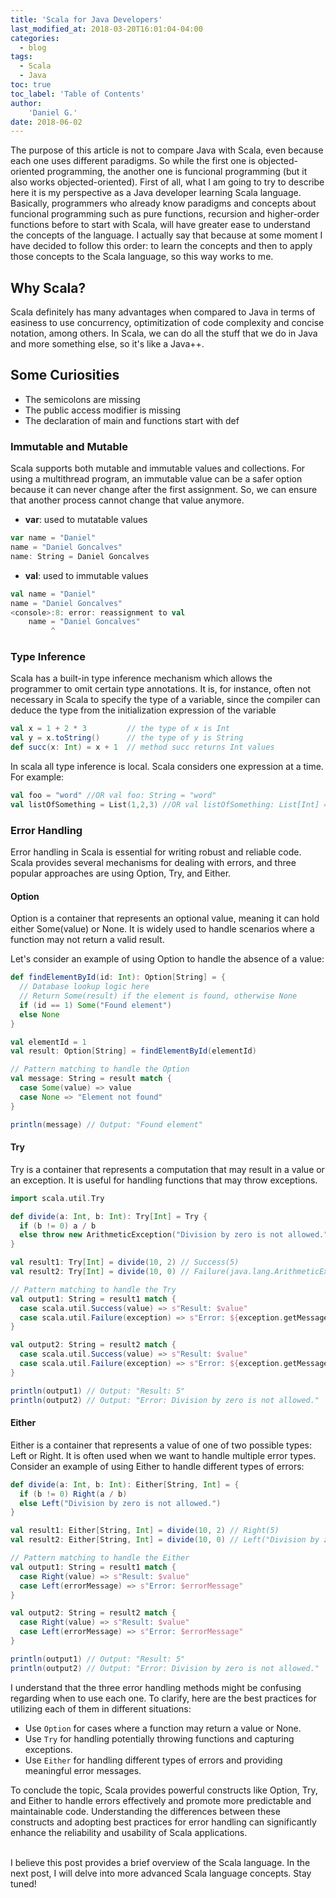 ```yaml
---
title: 'Scala for Java Developers'
last_modified_at: 2018-03-20T16:01:04-04:00
categories:
  - blog
tags:
  - Scala
  - Java
toc: true
toc_label: 'Table of Contents'
author:
    'Daniel G.' 
date: 2018-06-02
---
```


The purpose of this article is not to compare Java with Scala, even because each one uses different paradigms. So while the first one is objected-oriented programming, the another one is funcional programming (but it also works objected-oriented). First of all, what I am going to try to describe here it is my perspective as a Java developer learning Scala language.
Basically, programmers who already know paradigms and concepts about funcional programming such as pure functions, recursion and higher-order functions before to start with Scala, will have greater ease to understand the concepts of the language. I actually say that because at some moment I have decided to follow this order: to learn the concepts and then to apply those concepts to the Scala language, so this way works to me.

## Why Scala?

Scala definitely has many advantages when compared to Java in terms of easiness to use concurrency, optimitization of code complexity and concise notation, among others. In Scala, we can do all the stuff that we do in Java and more something else, so it's like a Java++.

## Some Curiosities

- The semicolons are missing
- The public access modifier is missing
- The declaration of main and functions start with def

<!---## My Experience--->

<!---## Let's try some codes --->

### Immutable and Mutable

Scala supports both mutable and immutable values and collections. For using a multithread program, an immutable value can be a safer option because it can never change after the first assignment. So, we can ensure that another process cannot change that value anymore.

- **var**: used to mutatable values

```scala
var name = "Daniel"
name = "Daniel Goncalves"
name: String = Daniel Goncalves
```

- **val**: used to immutable values

```scala
val name = "Daniel"
name = "Daniel Goncalves"
<console>:8: error: reassignment to val
    name = "Daniel Goncalves"
         ^
```

<!---###  Defining function

```scala
val func = (x: String) => x.length

def func(x: String): Int = s.length

//OR using automatic type inference
def func(x: String) = s.length
```--->

### Type Inference

Scala has a built-in type inference mechanism which allows the programmer to omit certain type annotations. It is, for instance, often not necessary in Scala to specify the type of a variable, since the compiler can deduce the type from the initialization expression of the variable

```scala
val x = 1 + 2 * 3         // the type of x is Int
val y = x.toString()      // the type of y is String
def succ(x: Int) = x + 1  // method succ returns Int values
```

In scala all type inference is local. Scala considers one expression at a time. For example:

```scala
val foo = "word" //OR val foo: String = "word"
val listOfSomething = List(1,2,3) //OR val listOfSomething: List[Int] = List(1,2,3)

```

### Error Handling
Error handling in Scala is essential for writing robust and reliable code. Scala provides several mechanisms for dealing with errors, and three popular approaches are using Option, Try, and Either.

#### Option
Option is a container that represents an optional value, meaning it can hold either Some(value) or None. It is widely used to handle scenarios where a function may not return a valid result.

Let's consider an example of using Option to handle the absence of a value:
```scala
def findElementById(id: Int): Option[String] = {
  // Database lookup logic here
  // Return Some(result) if the element is found, otherwise None
  if (id == 1) Some("Found element")
  else None
}

val elementId = 1
val result: Option[String] = findElementById(elementId)

// Pattern matching to handle the Option
val message: String = result match {
  case Some(value) => value
  case None => "Element not found"
}

println(message) // Output: "Found element"
```

#### Try
Try is a container that represents a computation that may result in a value or an exception. It is useful for handling functions that may throw exceptions.
```scala
import scala.util.Try

def divide(a: Int, b: Int): Try[Int] = Try {
  if (b != 0) a / b
  else throw new ArithmeticException("Division by zero is not allowed.")
}

val result1: Try[Int] = divide(10, 2) // Success(5)
val result2: Try[Int] = divide(10, 0) // Failure(java.lang.ArithmeticException: Division by zero is not allowed.)

// Pattern matching to handle the Try
val output1: String = result1 match {
  case scala.util.Success(value) => s"Result: $value"
  case scala.util.Failure(exception) => s"Error: ${exception.getMessage}"
}

val output2: String = result2 match {
  case scala.util.Success(value) => s"Result: $value"
  case scala.util.Failure(exception) => s"Error: ${exception.getMessage}"
}

println(output1) // Output: "Result: 5"
println(output2) // Output: "Error: Division by zero is not allowed."
```

#### Either
Either is a container that represents a value of one of two possible types: Left or Right. It is often used when we want to handle multiple error types.
Consider an example of using Either to handle different types of errors:
```scala
def divide(a: Int, b: Int): Either[String, Int] = {
  if (b != 0) Right(a / b)
  else Left("Division by zero is not allowed.")
}

val result1: Either[String, Int] = divide(10, 2) // Right(5)
val result2: Either[String, Int] = divide(10, 0) // Left("Division by zero is not allowed.")

// Pattern matching to handle the Either
val output1: String = result1 match {
  case Right(value) => s"Result: $value"
  case Left(errorMessage) => s"Error: $errorMessage"
}

val output2: String = result2 match {
  case Right(value) => s"Result: $value"
  case Left(errorMessage) => s"Error: $errorMessage"
}

println(output1) // Output: "Result: 5"
println(output2) // Output: "Error: Division by zero is not allowed."
```

I understand that the three error handling methods might be confusing regarding when to use each one. To clarify, here are the best practices for utilizing each of them in different situations:
- Use `Option` for cases where a function may return a value or None.
- Use `Try` for handling potentially throwing functions and capturing exceptions.
- Use `Either` for handling different types of errors and providing meaningful error messages.

To conclude the topic, Scala provides powerful constructs like Option, Try, and Either to handle errors effectively and promote more predictable and maintainable code. Understanding the differences between these constructs and adopting best practices for error handling can significantly enhance the reliability and usability of Scala applications.
\
&nbsp;

I believe this post provides a brief overview of the Scala language. In the next post, I will delve into more advanced Scala language concepts. Stay tuned!

